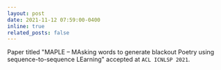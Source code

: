 ```yaml
---
layout: post
date: 2021-11-12 07:59:00-0400
inline: true
related_posts: false
---
```


Paper titled "MAPLE – MAsking words to generate blackout Poetry using sequence-to-sequence LEarning" accepted at `ACL ICNLSP 2021`.